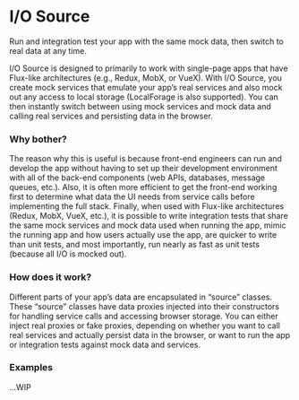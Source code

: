 # I/O Source

Run and integration test your app with the same mock data, then switch to real data at any time.

I/O Source is designed to primarily to work with single-page apps that have Flux-like architectures (e.g., Redux, MobX, or VueX). With I/O Source, you create mock services that emulate your app’s real services and also mock out any access to local storage (LocalForage is also supported). You can then instantly switch between using mock services and mock data and calling real services and persisting data in the browser.

### Why bother?

The reason why this is useful is because front-end engineers can run and develop the app without having to set up their development environment with all of the back-end components (web APIs, databases, message queues, etc.). Also, it is often more efficient to get the front-end working first to determine what data the UI needs from service calls before implementing the full stack. Finally, when used with Flux-like architectures (Redux, MobX, VueX, etc.), it is possible to write integration tests that share the same mock services and mock data used when running the app, mimic the running app and how users actually use the app, are quicker to write than unit tests, and most importantly, run nearly as fast as unit tests (because all I/O is mocked out).

### How does it work?

Different parts of your app’s data are encapsulated in “source” classes. These “source” classes have data proxies injected into their constructors for handling service calls and accessing browser storage. You can either inject real proxies or fake proxies, depending on whether you want to call real services and actually persist data in the browser, or want to run the app or integration tests against mock data and services.

### Examples

...WIP
